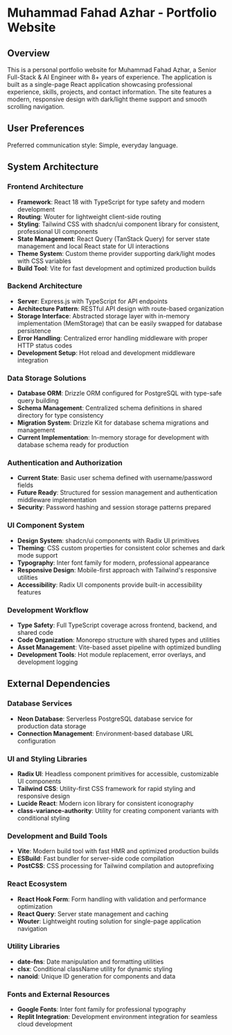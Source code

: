 # Muhammad Fahad Azhar - Portfolio Website

## Overview

This is a personal portfolio website for Muhammad Fahad Azhar, a Senior Full-Stack & AI Engineer with 8+ years of experience. The application is built as a single-page React application showcasing professional experience, skills, projects, and contact information. The site features a modern, responsive design with dark/light theme support and smooth scrolling navigation.

## User Preferences

Preferred communication style: Simple, everyday language.

## System Architecture

### Frontend Architecture
- **Framework**: React 18 with TypeScript for type safety and modern development
- **Routing**: Wouter for lightweight client-side routing
- **Styling**: Tailwind CSS with shadcn/ui component library for consistent, professional UI components
- **State Management**: React Query (TanStack Query) for server state management and local React state for UI interactions
- **Theme System**: Custom theme provider supporting dark/light modes with CSS variables
- **Build Tool**: Vite for fast development and optimized production builds

### Backend Architecture
- **Server**: Express.js with TypeScript for API endpoints
- **Architecture Pattern**: RESTful API design with route-based organization
- **Storage Interface**: Abstracted storage layer with in-memory implementation (MemStorage) that can be easily swapped for database persistence
- **Error Handling**: Centralized error handling middleware with proper HTTP status codes
- **Development Setup**: Hot reload and development middleware integration

### Data Storage Solutions
- **Database ORM**: Drizzle ORM configured for PostgreSQL with type-safe query building
- **Schema Management**: Centralized schema definitions in shared directory for type consistency
- **Migration System**: Drizzle Kit for database schema migrations and management
- **Current Implementation**: In-memory storage for development with database schema ready for production

### Authentication and Authorization
- **Current State**: Basic user schema defined with username/password fields
- **Future Ready**: Structured for session management and authentication middleware implementation
- **Security**: Password hashing and session storage patterns prepared

### UI Component System
- **Design System**: shadcn/ui components with Radix UI primitives
- **Theming**: CSS custom properties for consistent color schemes and dark mode support
- **Typography**: Inter font family for modern, professional appearance
- **Responsive Design**: Mobile-first approach with Tailwind's responsive utilities
- **Accessibility**: Radix UI components provide built-in accessibility features

### Development Workflow
- **Type Safety**: Full TypeScript coverage across frontend, backend, and shared code
- **Code Organization**: Monorepo structure with shared types and utilities
- **Asset Management**: Vite-based asset pipeline with optimized bundling
- **Development Tools**: Hot module replacement, error overlays, and development logging

## External Dependencies

### Database Services
- **Neon Database**: Serverless PostgreSQL database service for production data storage
- **Connection Management**: Environment-based database URL configuration

### UI and Styling Libraries
- **Radix UI**: Headless component primitives for accessible, customizable UI components
- **Tailwind CSS**: Utility-first CSS framework for rapid styling and responsive design
- **Lucide React**: Modern icon library for consistent iconography
- **class-variance-authority**: Utility for creating component variants with conditional styling

### Development and Build Tools
- **Vite**: Modern build tool with fast HMR and optimized production builds
- **ESBuild**: Fast bundler for server-side code compilation
- **PostCSS**: CSS processing for Tailwind compilation and autoprefixing

### React Ecosystem
- **React Hook Form**: Form handling with validation and performance optimization
- **React Query**: Server state management and caching
- **Wouter**: Lightweight routing solution for single-page application navigation

### Utility Libraries
- **date-fns**: Date manipulation and formatting utilities
- **clsx**: Conditional className utility for dynamic styling
- **nanoid**: Unique ID generation for components and data

### Fonts and External Resources
- **Google Fonts**: Inter font family for professional typography
- **Replit Integration**: Development environment integration for seamless cloud development